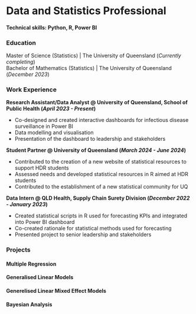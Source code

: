 # Data and Statistics Professional

#### Technical skills: Python, R, Power BI

### Education  
Master of Science (Statistics) | The University of Queensland (_Currently completing_)  
Bachelor of Mathematics (Statistics) | The University of Queensland (_December 2023_)

  
### Work Experience  
**Research Assistant/Data Analyst @ University of Queensland, School of Public Health (_April 2023 - Present_)**
- Co-designed and created interactive dashboards for infectious disease surveillance in Power BI
- Data modelling and visualisation
- Presentation of the dashboard to leadership and stakeholders

**Student Partner @ University of Queensland (_March 2024 - June 2024_)**
- Contributed to the creation of a new website of statistical resources to support HDR
students
- Assessed needs and developed statistical resources in R aimed at HDR students
- Contributed to the establishment of a new statistical community for UQ

**Data Intern @ QLD Health, Supply Chain Surety Division (_December 2022 - January 2023_)**
- Created statistical scripts in R used for forecasting KPIs and integrated into Power BI dashboard
- Co-created rationale for statistical methods used for forecasting
- Presented project to senior leadership and stakeholders



### Projects  
#### Multiple Regression  


#### Generalised Linear Models  


#### Generelised Linear Mixed Effect Models  


#### Bayesian Analysis  
